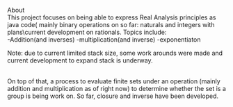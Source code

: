 About<br />
This project focuses on being able to express Real Analysis principles as java code( mainly binary operations on so far: naturals and integers with plans\current development on rationals.
Topics include: <br />
-Addition(and inverses)
-multiplication(and inverse)
-exponentiaton

Note: due to current limited stack size, some work arounds were made and current development to expand stack is underway. 

<br />
On top of that, a process to evaluate finite sets  under an operation (mainly addition and multiplication as of right now) to determine whether the set is a group is being work on. So far, closure and inverse have been developed. 
